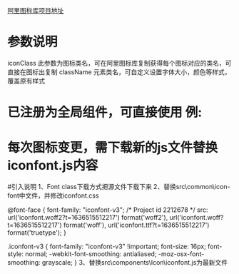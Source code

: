 [阿里图标库项目地址](https://www.iconfont.cn/manage/index?spm=a313x.7781069.1998910419.12&manage_type=myprojects&projectId=2212678&keyword=&project_type=&page=)

# 参数说明
iconClass 此参数为图标类名，可在阿里图标库复制获得每个图标对应的类名，可直接在图标出复制
className 元素类名，可自定义设置字体大小，颜色等样式，覆盖原有样式

# 已注册为全局组件，可直接使用 例:
<icon icon-class="saasicon_zhiwu"></icon>

# 每次图标变更，需下载新的js文件替换iconfont.js内容

#引入说明
1、Font class下载方式把源文件下载下来
2、替换src\common\icon-font中文件，并修改iconfont.css
>>>
@font-face {
  font-family: "iconfont-v3"; /* Project id 2212678 */
  src: url('iconfont.woff2?t=1636515512217') format('woff2'),
       url('iconfont.woff?t=1636515512217') format('woff'),
       url('iconfont.ttf?t=1636515512217') format('truetype');
}

.iconfont-v3 {
  font-family: "iconfont-v3" !important;
  font-size: 16px;
  font-style: normal;
  -webkit-font-smoothing: antialiased;
  -moz-osx-font-smoothing: grayscale;
}
3、替换src\components\Icon\iconfont.js为最新文件

